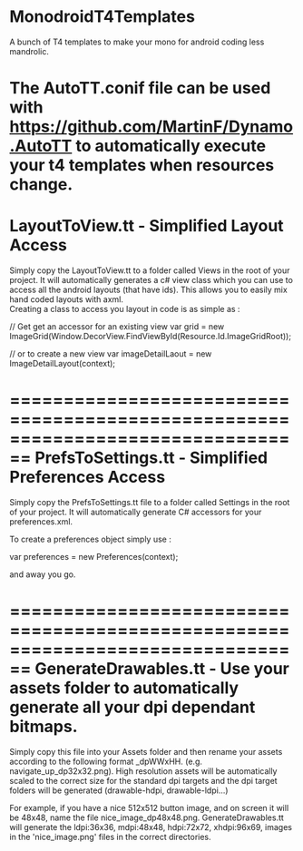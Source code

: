 MonodroidT4Templates
====================

A bunch of T4 templates to make your mono for android coding less mandrolic.

The AutoTT.conif file can be used with https://github.com/MartinF/Dynamo.AutoTT to automatically execute your t4 templates when resources change.
================================================================================
LayoutToView.tt - Simplified Layout Access
================================================================================

Simply copy the LayoutToView.tt to a folder called Views in the root of your project. It will automatically generates a c# view class which you can use to access all the android layouts (that have ids). This allows you to easily mix hand coded layouts with axml.  
Creating a class to access you layout in code is as simple as :

// Get get an accessor for an existing view 
var grid = new ImageGrid(Window.DecorView.FindViewById(Resource.Id.ImageGridRoot));

// or to create a new view 
var imageDetailLaout = new ImageDetailLayout(context);

================================================================================
PrefsToSettings.tt - Simplified Preferences Access
================================================================================

Simply copy the PrefsToSettings.tt file to a folder called Settings in the root of your project. It will automatically generate C# accessors for your preferences.xml.

To create a preferences object simply use :

var preferences = new Preferences(context);

and away you go.

================================================================================
GenerateDrawables.tt - Use your assets folder to automatically generate all your dpi dependant bitmaps.
================================================================================

Simply copy this file into your Assets folder and then rename your assets according to the following format <basename>_dpWWxHH.<ext> (e.g. navigate_up_dp32x32.png). High resolution assets will be automatically scaled to the correct size for the standard dpi targets and the dpi target folders will be generated (drawable-hdpi, drawable-ldpi...)

For example, if you have a nice 512x512 button image, and on screen it will be 48x48, name the file nice_image_dp48x48.png. GenerateDrawables.tt will generate the ldpi:36x36, mdpi:48x48, hdpi:72x72, xhdpi:96x69, images in the 'nice_image.png' files in the correct directories.



